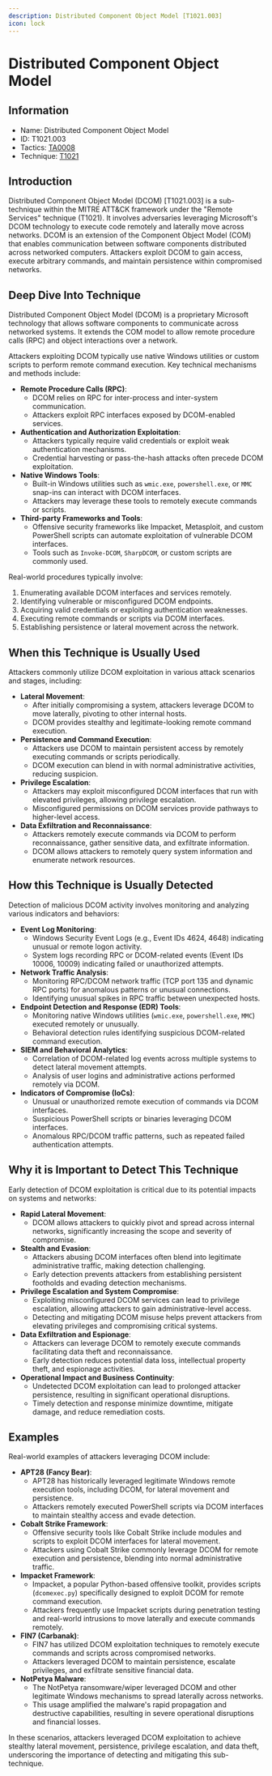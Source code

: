 ```yaml
---
description: Distributed Component Object Model [T1021.003]
icon: lock
---
```


# Distributed Component Object Model

## Information

- Name: Distributed Component Object Model
- ID: T1021.003
- Tactics: [TA0008](../TA0008/TA0008.md)
- Technique: [T1021](T1021.md)

## Introduction

Distributed Component Object Model (DCOM) \[T1021.003] is a sub-technique within the MITRE ATT\&CK framework under the "Remote Services" technique (T1021). It involves adversaries leveraging Microsoft's DCOM technology to execute code remotely and laterally move across networks. DCOM is an extension of the Component Object Model (COM) that enables communication between software components distributed across networked computers. Attackers exploit DCOM to gain access, execute arbitrary commands, and maintain persistence within compromised networks.

## Deep Dive Into Technique

Distributed Component Object Model (DCOM) is a proprietary Microsoft technology that allows software components to communicate across networked systems. It extends the COM model to allow remote procedure calls (RPC) and object interactions over a network.

Attackers exploiting DCOM typically use native Windows utilities or custom scripts to perform remote command execution. Key technical mechanisms and methods include:

- **Remote Procedure Calls (RPC)**:
  - DCOM relies on RPC for inter-process and inter-system communication.
  - Attackers exploit RPC interfaces exposed by DCOM-enabled services.
- **Authentication and Authorization Exploitation**:
  - Attackers typically require valid credentials or exploit weak authentication mechanisms.
  - Credential harvesting or pass-the-hash attacks often precede DCOM exploitation.
- **Native Windows Tools**:
  - Built-in Windows utilities such as `wmic.exe`, `powershell.exe`, or `MMC` snap-ins can interact with DCOM interfaces.
  - Attackers may leverage these tools to remotely execute commands or scripts.
- **Third-party Frameworks and Tools**:
  - Offensive security frameworks like Impacket, Metasploit, and custom PowerShell scripts can automate exploitation of vulnerable DCOM interfaces.
  - Tools such as `Invoke-DCOM`, `SharpDCOM`, or custom scripts are commonly used.

Real-world procedures typically involve:

1. Enumerating available DCOM interfaces and services remotely.
2. Identifying vulnerable or misconfigured DCOM endpoints.
3. Acquiring valid credentials or exploiting authentication weaknesses.
4. Executing remote commands or scripts via DCOM interfaces.
5. Establishing persistence or lateral movement across the network.

## When this Technique is Usually Used

Attackers commonly utilize DCOM exploitation in various attack scenarios and stages, including:

- **Lateral Movement**:
  - After initially compromising a system, attackers leverage DCOM to move laterally, pivoting to other internal hosts.
  - DCOM provides stealthy and legitimate-looking remote command execution.
- **Persistence and Command Execution**:
  - Attackers use DCOM to maintain persistent access by remotely executing commands or scripts periodically.
  - DCOM execution can blend in with normal administrative activities, reducing suspicion.
- **Privilege Escalation**:
  - Attackers may exploit misconfigured DCOM interfaces that run with elevated privileges, allowing privilege escalation.
  - Misconfigured permissions on DCOM services provide pathways to higher-level access.
- **Data Exfiltration and Reconnaissance**:
  - Attackers remotely execute commands via DCOM to perform reconnaissance, gather sensitive data, and exfiltrate information.
  - DCOM allows attackers to remotely query system information and enumerate network resources.

## How this Technique is Usually Detected

Detection of malicious DCOM activity involves monitoring and analyzing various indicators and behaviors:

- **Event Log Monitoring**:
  - Windows Security Event Logs (e.g., Event IDs 4624, 4648) indicating unusual or remote logon activity.
  - System logs recording RPC or DCOM-related events (Event IDs 10006, 10009) indicating failed or unauthorized attempts.
- **Network Traffic Analysis**:
  - Monitoring RPC/DCOM network traffic (TCP port 135 and dynamic RPC ports) for anomalous patterns or unusual connections.
  - Identifying unusual spikes in RPC traffic between unexpected hosts.
- **Endpoint Detection and Response (EDR) Tools**:
  - Monitoring native Windows utilities (`wmic.exe`, `powershell.exe`, `MMC`) executed remotely or unusually.
  - Behavioral detection rules identifying suspicious DCOM-related command execution.
- **SIEM and Behavioral Analytics**:
  - Correlation of DCOM-related log events across multiple systems to detect lateral movement attempts.
  - Analysis of user logins and administrative actions performed remotely via DCOM.
- **Indicators of Compromise (IoCs)**:
  - Unusual or unauthorized remote execution of commands via DCOM interfaces.
  - Suspicious PowerShell scripts or binaries leveraging DCOM interfaces.
  - Anomalous RPC/DCOM traffic patterns, such as repeated failed authentication attempts.

## Why it is Important to Detect This Technique

Early detection of DCOM exploitation is critical due to its potential impacts on systems and networks:

- **Rapid Lateral Movement**:
  - DCOM allows attackers to quickly pivot and spread across internal networks, significantly increasing the scope and severity of compromise.
- **Stealth and Evasion**:
  - Attackers abusing DCOM interfaces often blend into legitimate administrative traffic, making detection challenging.
  - Early detection prevents attackers from establishing persistent footholds and evading detection mechanisms.
- **Privilege Escalation and System Compromise**:
  - Exploiting misconfigured DCOM services can lead to privilege escalation, allowing attackers to gain administrative-level access.
  - Detecting and mitigating DCOM misuse helps prevent attackers from elevating privileges and compromising critical systems.
- **Data Exfiltration and Espionage**:
  - Attackers can leverage DCOM to remotely execute commands facilitating data theft and reconnaissance.
  - Early detection reduces potential data loss, intellectual property theft, and espionage activities.
- **Operational Impact and Business Continuity**:
  - Undetected DCOM exploitation can lead to prolonged attacker persistence, resulting in significant operational disruptions.
  - Timely detection and response minimize downtime, mitigate damage, and reduce remediation costs.

## Examples

Real-world examples of attackers leveraging DCOM include:

- **APT28 (Fancy Bear)**:
  - APT28 has historically leveraged legitimate Windows remote execution tools, including DCOM, for lateral movement and persistence.
  - Attackers remotely executed PowerShell scripts via DCOM interfaces to maintain stealthy access and evade detection.
- **Cobalt Strike Framework**:
  - Offensive security tools like Cobalt Strike include modules and scripts to exploit DCOM interfaces for lateral movement.
  - Attackers using Cobalt Strike commonly leverage DCOM for remote execution and persistence, blending into normal administrative traffic.
- **Impacket Framework**:
  - Impacket, a popular Python-based offensive toolkit, provides scripts (`dcomexec.py`) specifically designed to exploit DCOM for remote command execution.
  - Attackers frequently use Impacket scripts during penetration testing and real-world intrusions to move laterally and execute commands remotely.
- **FIN7 (Carbanak)**:
  - FIN7 has utilized DCOM exploitation techniques to remotely execute commands and scripts across compromised networks.
  - Attackers leveraged DCOM to maintain persistence, escalate privileges, and exfiltrate sensitive financial data.
- **NotPetya Malware**:
  - The NotPetya ransomware/wiper leveraged DCOM and other legitimate Windows mechanisms to spread laterally across networks.
  - This usage amplified the malware's rapid propagation and destructive capabilities, resulting in severe operational disruptions and financial losses.

In these scenarios, attackers leveraged DCOM exploitation to achieve stealthy lateral movement, persistence, privilege escalation, and data theft, underscoring the importance of detecting and mitigating this sub-technique.

